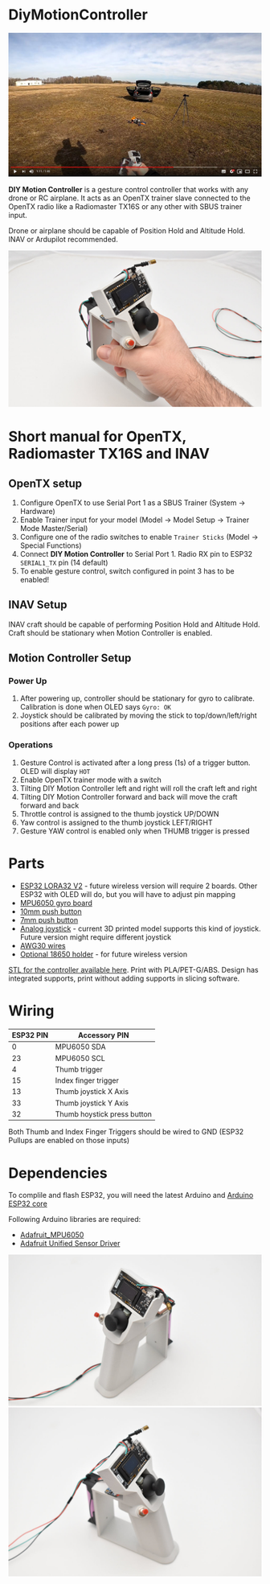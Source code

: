 # DiyMotionController

[![Presetation video](assets/04.jpg)](https://youtu.be/aKAv_YmEXCA)

**DIY Motion Controller** is a gesture control controller that works with any drone or RC airplane. It acts as an OpenTX trainer slave connected to the OpenTX radio like a Radiomaster TX16S or any other with SBUS trainer input.

Drone or airplane should be capable of Position Hold and Altitude Hold. INAV or Ardupilot recommended.

![DIY Motion Controller](assets/01.jpg)

# Short manual for OpenTX, Radiomaster TX16S and INAV

## OpenTX setup

1. Configure OpenTX to use Serial Port 1 as a SBUS Trainer (System -> Hardware)
2. Enable Trainer input for your model (Model -> Model Setup -> Trainer Mode Master/Serial)
3. Configure one of the radio switches to enable `Trainer Sticks` (Model -> Special Functions)
4. Connect **DIY Motion Controller** to Serial Port 1. Radio RX pin to ESP32 `SERIAL1_TX` pin (14 default)
5. To enable gesture control, switch configured in point 3 has to be enabled!

## INAV Setup

INAV craft should be capable of performing Position Hold and Altitude Hold. Craft should be stationary when Motion Controller is enabled.

## Motion Controller Setup

### Power Up

1. After powering up, controller should be stationary for gyro to calibrate. Calibration is done when OLED says `Gyro: OK`
1. Joystick should be calibrated by moving the stick to top/down/left/right positions after each power up

### Operations

1. Gesture Control is activated after a long press (1s) of a trigger button. OLED will display `HOT`
1. Enable OpenTX trainer mode with a switch
1. Tilting DIY Motion Controller left and right will roll the craft left and right
1. Tilting DIY Motion Controller forward and back will move the craft forward and back
1. Throttle control is assigned to the thumb joystick UP/DOWN
1. Yaw control is assigned to the thumb joystick LEFT/RIGHT
1. Gesture YAW control is enabled only when THUMB trigger is pressed 

# Parts

* [ESP32 LORA32 V2](http://bit.ly/3vh5kmn) - future wireless version will require 2 boards. Other ESP32 with OLED will do, but you will have to adjust pin mapping
* [MPU6050 gyro board](http://bit.ly/3byWMiU)
* [10mm push button](http://bit.ly/30L4X5P)
* [7mm push button](http://bit.ly/3vh5BWr)
* [Analog joystick](http://bit.ly/2POPZt3) - current 3D printed model supports this kind of joystick. Future version might require different joystick
* [AWG30 wires](http://bit.ly/35KMXc2)
* [Optional 18650 holder](http://bit.ly/3cplTny) - for future wireless version

[STL for the controller available here](http://bit.ly/2OkMKcy). Print with PLA/PET-G/ABS. Design has integrated supports, print without adding supports in 
slicing software.

# Wiring

| ESP32 PIN | Accessory PIN |
|----       |----           |
| 0         | MPU6050 SDA   |
| 23        | MPU6050 SCL   |
| 4         | Thumb trigger |
| 15        | Index finger trigger |
| 13        | Thumb joystick X Axis |
| 33        | Thumb joystick Y Axis |
| 32        | Thumb hoystick press button |

Both Thumb and Index Finger Triggers should be wired to GND (ESP32 Pullups are enabled on those inputs)

# Dependencies

To complile and flash ESP32, you will need the latest Arduino and [Arduino ESP32 core](https://github.com/espressif/arduino-esp32)

Following Arduino libraries are required:

* [Adafruit_MPU6050](https://github.com/adafruit/Adafruit_MPU6050)
* [Adafruit Unified Sensor Driver](https://github.com/adafruit/Adafruit_Sensor)

![DIY Motion Controller](assets/02.jpg)
![DIY Motion Controller](assets/03.jpg)